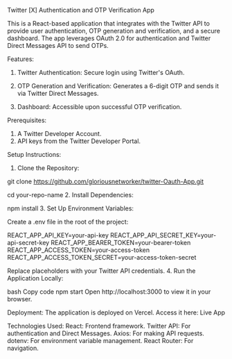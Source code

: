 Twitter [X] Authentication and OTP Verification App

This is a React-based application that integrates with the Twitter API to provide user authentication, OTP generation and verification, and a secure dashboard. The app leverages OAuth 2.0 for authentication and Twitter Direct Messages API to send OTPs.

Features:
1. Twitter Authentication: Secure login using Twitter's OAuth.

2. OTP Generation and Verification: Generates a 6-digit OTP and sends it via Twitter Direct Messages.

3. Dashboard: Accessible upon successful OTP verification.

Prerequisites:
1. A Twitter Developer Account.
2. API keys from the Twitter Developer Portal.

Setup Instructions:
1. Clone the Repository:


git clone https://github.com/gloriousnetworker/twitter-Oauth-App.git

cd your-repo-name
2. Install Dependencies:

npm install
3. Set Up Environment Variables:

Create a .env file in the root of the project:

REACT_APP_API_KEY=your-api-key
REACT_APP_API_SECRET_KEY=your-api-secret-key
REACT_APP_BEARER_TOKEN=your-bearer-token
REACT_APP_ACCESS_TOKEN=your-access-token
REACT_APP_ACCESS_TOKEN_SECRET=your-access-token-secret

Replace placeholders with your Twitter API credentials.
4. Run the Application Locally:

bash
Copy code
npm start
Open http://localhost:3000 to view it in your browser.

Deployment:
The application is deployed on Vercel. Access it here: Live App

Technologies Used:
React: Frontend framework.
Twitter API: For authentication and Direct Messages.
Axios: For making API requests.
dotenv: For environment variable management.
React Router: For navigation.
